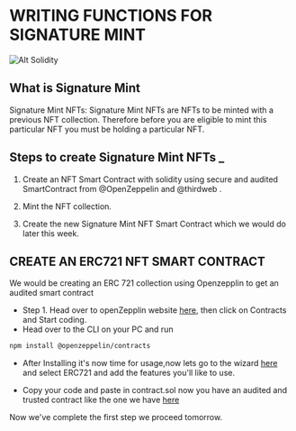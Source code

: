 # WRITING FUNCTIONS FOR SIGNATURE MINT

![Alt Solidity](https://media1.tenor.com/images/8da4a3d75efba9bc32f208fb49964160/tenor.gif?itemid=27528319)

## What is Signature Mint 
Signature Mint NFTs: Signature Mint NFTs are NFTs to be minted with a previous NFT collection. Therefore before you are eligible to mint this particular NFT you must be holding a particular NFT.

## Steps to create Signature Mint NFTs _

1. Create an NFT Smart Contract with solidity using secure and audited SmartContract from 
@OpenZeppelin
  and 
@thirdweb
 .

2. Mint  the NFT collection.

3. Create the new Signature Mint NFT Smart Contract which we would do later this week.

## CREATE AN ERC721 NFT SMART CONTRACT

We would be creating an ERC 721 collection using  Openzepplin to get an audited  smart contract

- Step 1.
Head over to openZepplin website [here](https://www.openzeppelin.com/), then click on Contracts and Start coding.
- Head over to the CLI on your PC and run

```bash
npm install @openzeppelin/contracts
```

- After Installing it's now time for usage,now lets go to the wizard [here](https://docs.openzeppelin.com/contracts/4.x/wizard) and select ERC721 and add the features you'll like to use.

- Copy your code and paste in contract.sol now you have an audited and trusted contract like the one we have [here]()

Now we've complete the first step we proceed tomorrow.